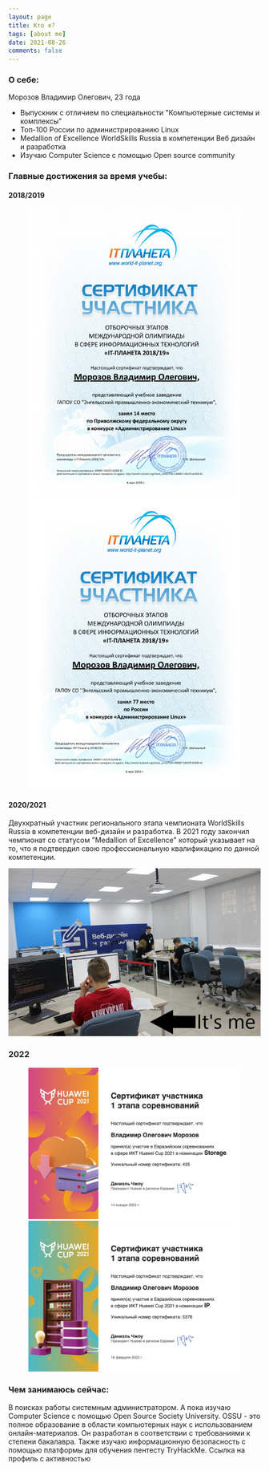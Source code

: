```yaml
---
layout: page
title: Кто я?
tags: [about me]
date: 2021-08-26
comments: false
---
```

    
### О себе:

Морозов Владимир Олегович, 23 года

* Выпускник с отличием по специальности "Компьютерные системы и комплексы"
* Топ-100 России по администрированию Linux
* Medallion of Excellence WorldSkills Russia в компетенции Веб дизайн и разработка
* Изучаю Computer Science с помощью Open source community

### Главные достижения за время учебы:
#### 2018/2019

<figure class="half">
	<img src="/assets/img/linux1.png">
	<img src="/assets/img/linux2.png">
</figure>

#### 2020/2021
Двухкратный участник регионального этапа чемпионата WorldSkills Russia в компетенции веб-дизайн и разработка. 
В 2021 году закончил чемпионат со статусом "Medallion of Excellence" который указывает на то, что я подтвердил свою профессиональную квалификацию по данной компетенции.

![wsr](/assets/img/wsr.png)

### 2022
<figure class="half">
	<img src="/assets/img/huawei1.jpg">
	<img src="/assets/img/huawei2.jpg">
</figure>

### Чем занимаюсь сейчас:
В поисках работы системным администратором. А пока изучаю Computer Science c помощью Open Source Society University. OSSU - это полное образование в области компьютерных наук с использованием онлайн-материалов. Он разработан в соответствии с требованиями к степени бакалавра. Также изучаю информационную безопасность c помощью платформы для обучения пентесту TryHackMe. 
Ссылка на профиль с активностью
<script src="https://tryhackme.com/badge/678150"></script>
